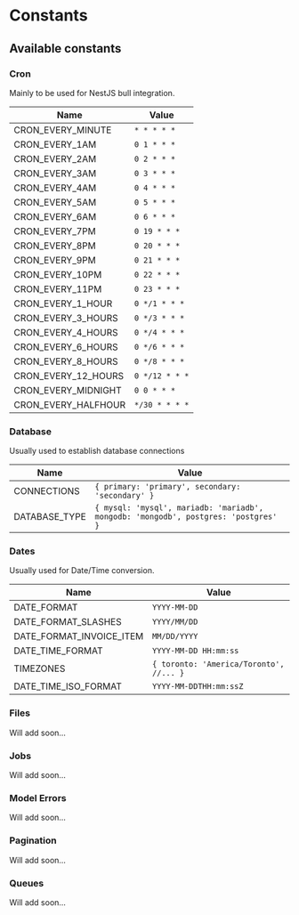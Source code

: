 # Constants

## Available constants

### Cron

Mainly to be used for NestJS bull integration.

| Name                | Value          |
| ------------------- | -------------- |
| CRON_EVERY_MINUTE   | `* * * * *`    |
| CRON_EVERY_1AM      | `0 1 * * *`    |
| CRON_EVERY_2AM      | `0 2 * * *`    |
| CRON_EVERY_3AM      | `0 3 * * *`    |
| CRON_EVERY_4AM      | `0 4 * * *`    |
| CRON_EVERY_5AM      | `0 5 * * *`    |
| CRON_EVERY_6AM      | `0 6 * * *`    |
| CRON_EVERY_7PM      | `0 19 * * *`   |
| CRON_EVERY_8PM      | `0 20 * * *`   |
| CRON_EVERY_9PM      | `0 21 * * *`   |
| CRON_EVERY_10PM     | `0 22 * * *`   |
| CRON_EVERY_11PM     | `0 23 * * *`   |
| CRON_EVERY_1_HOUR   | `0 */1 * * *`  |
| CRON_EVERY_3_HOURS  | `0 */3 * * *`  |
| CRON_EVERY_4_HOURS  | `0 */4 * * *`  |
| CRON_EVERY_6_HOURS  | `0 */6 * * *`  |
| CRON_EVERY_8_HOURS  | `0 */8 * * *`  |
| CRON_EVERY_12_HOURS | `0 */12 * * *` |
| CRON_EVERY_MIDNIGHT | `0 0 * * *`    |
| CRON_EVERY_HALFHOUR | `*/30 * * * *` |

### Database

Usually used to establish database connections

| Name          | Value                                                                              |
| ------------- | ---------------------------------------------------------------------------------- |
| CONNECTIONS   | `{ primary: 'primary', secondary: 'secondary' }`                                   |
| DATABASE_TYPE | `{ mysql: 'mysql', mariadb: 'mariadb', mongodb: 'mongodb', postgres: 'postgres' }` |

### Dates

Usually used for Date/Time conversion.

| Name                     | Value                                   |
| ------------------------ | --------------------------------------- |
| DATE_FORMAT              | `YYYY-MM-DD`                            |
| DATE_FORMAT_SLASHES      | `YYYY/MM/DD`                            |
| DATE_FORMAT_INVOICE_ITEM | `MM/DD/YYYY`                            |
| DATE_TIME_FORMAT         | `YYYY-MM-DD HH:mm:ss`                   |
| TIMEZONES                | `{ toronto: 'America/Toronto', //... }` |
| DATE_TIME_ISO_FORMAT     | `YYYY-MM-DDTHH:mm:ssZ`                  |

### Files

Will add soon...

### Jobs

Will add soon...

### Model Errors

Will add soon...

### Pagination

Will add soon...

### Queues

Will add soon...
